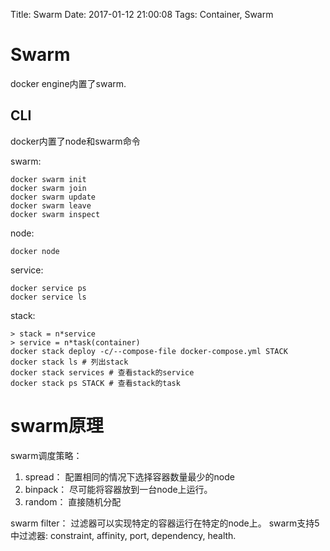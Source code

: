 Title: Swarm
Date: 2017-01-12 21:00:08
Tags: Container, Swarm



# Swarm

docker engine内置了swarm.

## CLI

docker内置了node和swarm命令

swarm:

    docker swarm init
    docker swarm join
    docker swarm update
    docker swarm leave
    docker swarm inspect

node:

    docker node

service:

    docker service ps
    docker service ls

stack:

    > stack = n*service
    > service = n*task(container)
    docker stack deploy -c/--compose-file docker-compose.yml STACK
    docker stack ls # 列出stack
    docker stack services # 查看stack的service
    docker stack ps STACK # 查看stack的task

# swarm原理

swarm调度策略：
1. spread： 配置相同的情况下选择容器数量最少的node
2. binpack： 尽可能将容器放到一台node上运行。
3. random： 直接随机分配

swarm filter： 过滤器可以实现特定的容器运行在特定的node上。
swarm支持5中过滤器:  constraint, affinity, port, dependency, health.

